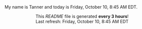 My name is Tanner and today is Friday, October 10, 8:45 AM EDT.

<p align="center">This <i>README</i> file is generated <b>every 3 hours</b>!</br>Last refresh: Friday, October 10, 8:45 AM EDT<br /></p>
